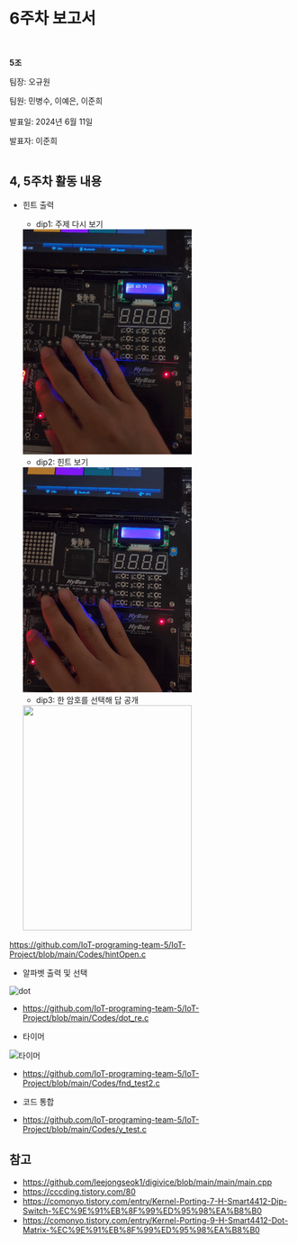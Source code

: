 # 6주차 보고서
</br>

**5조**   

팀장: 오규원

팀원: 민병수, 이예은, 이준희   
</br>
발표일: 2024년 6월 11일

발표자: 이준희
</br>
</br>

## 4, 5주차 활동 내용
+ 힌트 출력   
  + dip1: 주제 다시 보기    


  <img src="https://github.com/IoT-programing-team-5/IoT-Project/blob/main/report/img/dip1.gif" width="300" height="400"/>

  + dip2: 힌트 보기    


  <img src="https://github.com/IoT-programing-team-5/IoT-Project/blob/main/report/img/dip2.gif" width="300" height="400"/>


  + dip3: 한 암호를 선택해 답 공개    
    
  <img src="https://github.com/IoT-programing-team-5/IoT-Project/blob/main/report/img/dip3.gif" width="300" height="400"/>

https://github.com/IoT-programing-team-5/IoT-Project/blob/main/Codes/hintOpen.c

+ 알파벳 출력 및 선택

![dot](https://github.com/IoT-programing-team-5/IoT-Project/assets/91825888/20f8cb9d-b89a-48e6-aacd-555f77b90dc5)
+ https://github.com/IoT-programing-team-5/IoT-Project/blob/main/Codes/dot_re.c

+ 타이머

![타이머](https://github.com/IoT-programing-team-5/IoT-Project/assets/91825888/f70487d3-97cc-4e92-bacd-0b9359eb7140)
+ https://github.com/IoT-programing-team-5/IoT-Project/blob/main/Codes/fnd_test2.c

+ 코드 통합
+ https://github.com/IoT-programing-team-5/IoT-Project/blob/main/Codes/y_test.c
  
  


## 참고
+ https://github.com/leejongseok1/digivice/blob/main/main/main.cpp
+ https://cccding.tistory.com/80
+ https://comonyo.tistory.com/entry/Kernel-Porting-7-H-Smart4412-Dip-Switch-%EC%9E%91%EB%8F%99%ED%95%98%EA%B8%B0
+ https://comonyo.tistory.com/entry/Kernel-Porting-9-H-Smart4412-Dot-Matrix-%EC%9E%91%EB%8F%99%ED%95%98%EA%B8%B0
